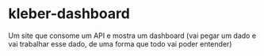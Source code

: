 # kleber-dashboard
Um site que consome um API e mostra um dashboard (vai pegar um dado e vai trabalhar esse dado, de uma forma que todo vai poder entender)
